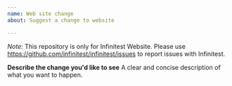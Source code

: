 ```yaml
---
name: Web site change
about: Suggest a change to website

---
```


*Note:* This repository is only for Infinitest Website. Please use https://github.com/infinitest/infinitest/issues to report issues with Infinitest.

**Describe the change you'd like to see**
A clear and concise description of what you want to happen.
